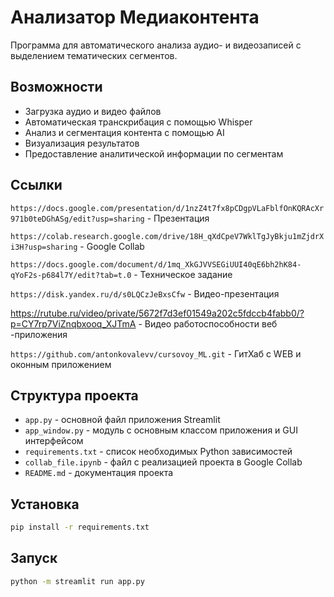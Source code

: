 # Анализатор Медиаконтента

Программа для автоматического анализа аудио- и видеозаписей с выделением тематических сегментов.

## Возможности

- Загрузка аудио и видео файлов
- Автоматическая транскрибация с помощью Whisper
- Анализ и сегментация контента с помощью AI
- Визуализация результатов
- Предоставление аналитической информации по сегментам

## Ссылки

`https://docs.google.com/presentation/d/1nzZ4t7fx8pCDgpVLaFblfOnKQRAcXr971b0teDGhASg/edit?usp=sharing` - Презентация

`https://colab.research.google.com/drive/18H_qXdCpeV7WklTgJyBkju1mZjdrXi3H?usp=sharing` - Google Collab

`https://docs.google.com/document/d/1mq_XkGJVVSEGiUUI40qE6bh2hK84-qYoF2s-p684l7Y/edit?tab=t.0` - Техническое задание

`https://disk.yandex.ru/d/s0LQCzJeBxsCfw` - Видео-презентация

https://rutube.ru/video/private/5672f7d3ef01549a202c5fdccb4fabb0/?p=CY7rp7ViZnqbxooq_XJTmA - Видео работоспособности веб -приложения

`https://github.com/antonkovalevv/cursovoy_ML.git` - ГитХаб с WEB и оконным приложением

## Структура проекта
- `app.py` - основной файл приложения Streamlit
- `app_window.py` - модуль с основным классом приложения и GUI интерфейсом
- `requirements.txt` - список необходимых Python зависимостей
- `collab_file.ipynb` - файл с реализацией проекта в Google Collab
- `README.md` - документация проекта

## Установка

```bash
pip install -r requirements.txt
```

## Запуск

```bash
python -m streamlit run app.py
``` 
